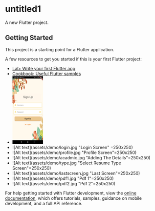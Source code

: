 # untitled1

A new Flutter project.

## Getting Started

This project is a starting point for a Flutter application.

A few resources to get you started if this is your first Flutter project:

- [Lab: Write your first Flutter app](https://docs.flutter.dev/get-started/codelab)
- [Cookbook: Useful Flutter samples](https://docs.flutter.dev/cookbook)
- <img alt="Alt text" src="assets/demo/signup.jpg" title="SignUp Screen" width=100/>
- ![Alt text](assets/demo/login.jpg "Login Screen" =250x250)
- ![Alt text](assets/demo/profile.jpg "Profile Screen"=250x250)
- ![Alt text](assets/demo/acadmic.jpg "Adding The Details"=250x250)
- ![Alt text](assets/demo/type.jpg "Select Resume Type Screen"=250x250)
- ![Alt text](assets/demo/lastscreen.jpg "Last Screen"=250x250)
- ![Alt text](assets/demo/pdf1.jpg "Pdf 1"=250x250)
- ![Alt text](assets/demo/pdf2.jpg "Pdf 2"=250x250)

For help getting started with Flutter development, view the
[online documentation](https://docs.flutter.dev/), which offers tutorials,
samples, guidance on mobile development, and a full API reference.

